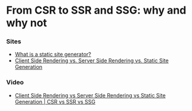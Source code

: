 # From CSR to SSR and SSG: why and why not

### Sites

- [What is a static site generator?](https://www.cloudflare.com/en-gb/learning/performance/static-site-generator/)
- [Client Side Rendering vs. Server Side Rendering vs. Static Site Generation](https://www.section.io/engineering-education/client-side-rendering-vs-server-side-rendering-vs-static-site-generation/)

### Video

- [Client Side Rendering vs Server Side Rendering vs Static Site Generation | CSR vs SSR vs SSG](https://www.youtube.com/watch?v=M4wUvm8Bra8)
